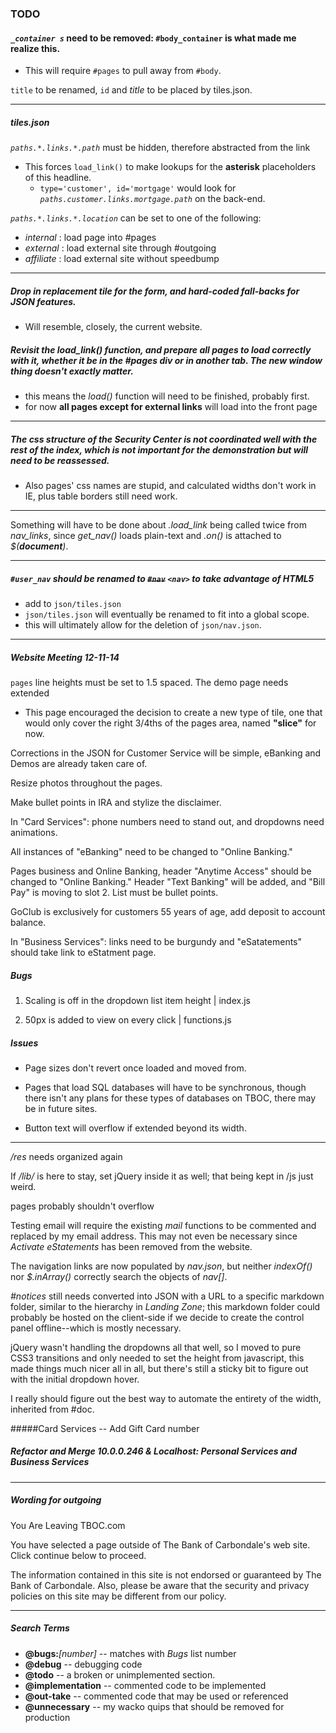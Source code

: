 ### TODO

#### _`_container s`_ need to be removed: `#body_container` is what made me realize this.
- This will require `#pages` to pull away from `#body`.

`title` to be renamed, `id` and *title* to be placed by tiles.json.

---

##### tiles.json

_`paths.*.links.*.path`_ must be hidden, therefore abstracted from the link
- This forces `load_link()` to make lookups for the **asterisk** placeholders of this headline.
	- `type='customer', id='mortgage'` would look for _`paths.customer.links.mortgage.path`_ on the back-end.

_`paths.*.links.*.location`_ can be set to one of the following:
- _internal_  : load page into #pages
- _external_  : load external site through #outgoing
- _affiliate_ : load external site without speedbump

---

##### Drop in replacement tile for the form, and hard-coded fall-backs for JSON features.
- Will resemble, closely, the current website.

##### Revisit the _load_link()_ function, and prepare all pages to load correctly with it, whether it be in the **#pages** div or in another tab. The new window thing doesn't exactly matter.
- this means the _load()_ function will need to be finished, probably first.
- for now **all pages except for external links** will load into the front page

---

##### The css structure of the Security Center is not coordinated well with the rest of the index, which is not important for the demonstration but will need to be reassessed.
- Also pages' css names are stupid, and calculated widths don't work in IE, plus table borders still need work.

---

Something will have to be done about _.load_link_ being called twice from  *nav_links*, since *get_nav()* loads plain-text and _.on()_ is attached to _$(**document**)_.

---

##### `#user_nav` should be renamed to ~~`#nav`~~ `<nav>` to take advantage of HTML5
- add to `json/tiles.json`
- `json/tiles.json` will eventually be renamed to fit into a global scope.
- this will ultimately allow for the deletion of `json/nav.json`.

---

##### Website Meeting 12-11-14

`pages` line heights must be set to 1.5 spaced.
The demo page needs extended
- This page encouraged the decision to create a new type of tile, one that would only cover the right 3/4ths of the pages area, named **"slice"** for now.

Corrections in the JSON for Customer Service will be simple, eBanking and Demos are already taken care of.

Resize photos throughout the pages.

Make bullet points in IRA and stylize the disclaimer.

In "Card Services": phone numbers need to stand out, and dropdowns need animations.

All instances of "eBanking" need to be changed to "Online Banking."

Pages business and Online Banking, header "Anytime Access" should be changed to "Online Banking." Header "Text Banking" will be added, and "Bill Pay" is moving to slot 2. List must be bullet points.

GoClub is exclusively for customers 55 years of age, add deposit to account balance.

In "Business Services": links need to be burgundy and "eSatatements" should take link to eStatment page.

##### Bugs

1) Scaling is off in the dropdown list item height | index.js

2) 50px is added to view on every click | functions.js

##### Issues

 - Page sizes don't revert once loaded and moved from.

 - Pages that load SQL databases will have to be synchronous, though there isn't any plans for these types of databases on TBOC, there may be in future sites.

 - Button text will overflow if extended beyond its width.

---

_/res_ needs organized again

If _/lib/_ is here to stay, set jQuery inside it as well; that being kept in /js just weird.

pages probably shouldn't overflow

Testing email will require the existing _mail_ functions to be commented and replaced by my email address. This may not even be necessary since _Activate eStatements_ has been removed from the website.

The navigation links are now populated by _nav.json_, but neither _indexOf()_ nor _$.inArray()_ correctly search the objects of _nav[]_.

_#notices_ still needs converted into JSON with a URL to a specific markdown folder, similar to the hierarchy in _Landing Zone_; this markdown folder could probably be hosted on the client-side if we decide to create the control panel offline--which is mostly necessary.

jQuery wasn't handling the dropdowns all that well, so I moved to pure CSS3 transitions and only needed to set the height from javascript, this made things much nicer all in all, but there's still a sticky bit to figure out with the initial dropdown hover.

I really should figure out the best way to automate the entirety of the width, inherited from #doc.

#####Card Services -- Add Gift Card number

##### Refactor and Merge 10.0.0.246 & Localhost: Personal Services and Business Services

---

##### Wording for outgoing

You Are Leaving TBOC.com

You have selected a page outside of The Bank of Carbondale's web site. Click continue below to proceed.

The information contained in this site is not endorsed or guaranteed by The Bank of Carbondale. Also, please be aware that the security and privacy policies on this site may be different from our policy.

---

##### Search Terms

- **@bugs:**_[number]_ -- matches with *Bugs* list number
- **@debug** -- debugging code
- **@todo** -- a broken or unimplemented section.
- **@implementation** -- commented code to be implemented
-  **@out-take** -- commented code that may be used or referenced
- **@unnecessary** -- my wacko quips that should be removed for production

